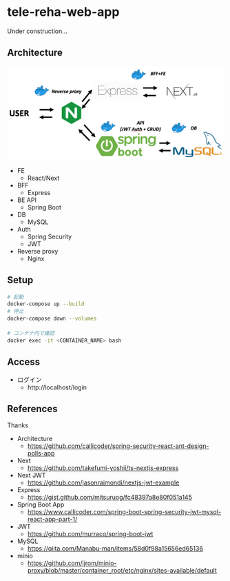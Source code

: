 # tele-reha-web-app

Under construction...

## Architecture

![](./architecture.png)

- FE
  - React/Next
- BFF
  - Express
- BE API
  - Spring Boot
- DB
  - MySQL
- Auth
  - Spring Security
  - JWT
- Reverse proxy
  - Nginx

## Setup

```bash
# 起動
docker-compose up --build
# 停止
docker-compose down --volumes

# コンテナ内で確認
docker exec -it <CONTAINER_NAME> bash
```

## Access

- ログイン
  - http://localhost/login

## References

Thanks

- Architecture
  - https://github.com/callicoder/spring-security-react-ant-design-polls-app
- Next
  - https://github.com/takefumi-yoshii/ts-nextjs-express
- Next JWT
  - https://github.com/jasonraimondi/nextjs-jwt-example
- Express
  - https://gist.github.com/mitsuruog/fc48397a8e80f051a145
- Spring Boot App
  - https://www.callicoder.com/spring-boot-spring-security-jwt-mysql-react-app-part-1/
- JWT
  - https://github.com/murraco/spring-boot-jwt
- MySQL
  - https://qiita.com/Manabu-man/items/58d0f98a15656ed65136
- minio
  - https://github.com/jjrom/minio-proxy/blob/master/container_root/etc/nginx/sites-available/default
